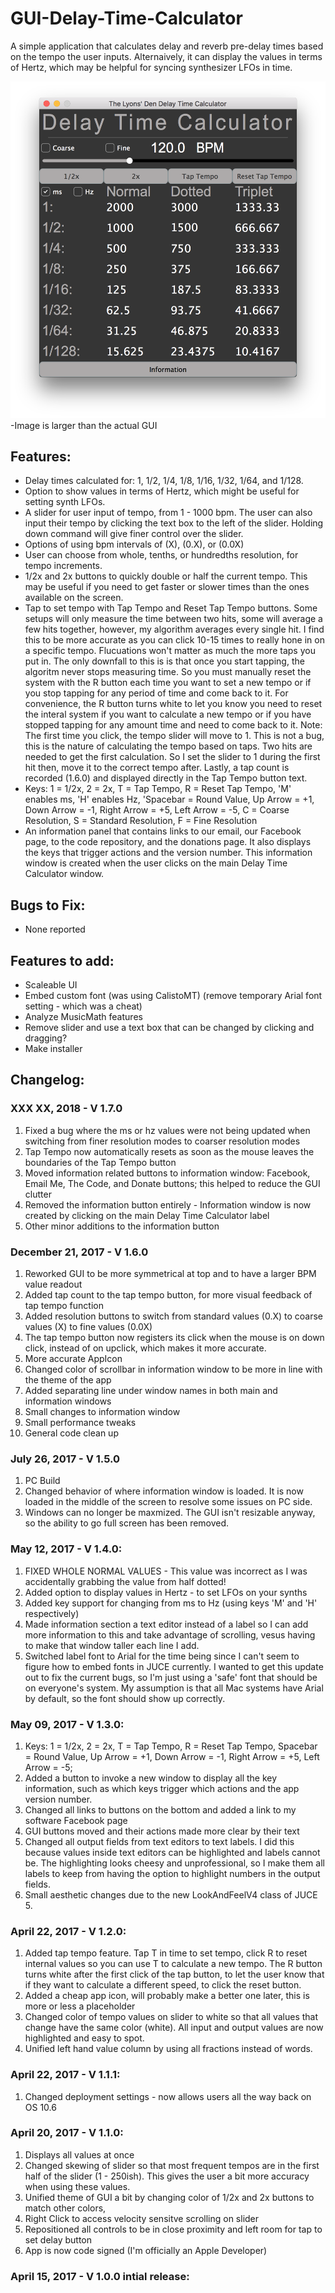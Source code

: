 # GUI-Delay-Time-Calculator
A simple application that calculates delay and reverb pre-delay times based on the tempo the user inputs.  Alternaively, it can display the values in terms of Hertz, which may be helpful for syncing synthesizer LFOs in time.

![alt tag](https://github.com/JosephTLyons/GUI-Delay-Time-Calculator/blob/master/Delay%20Time%20Calculator%20GUI.png)
-Image is larger than the actual GUI

## Features:

* Delay times calculated for: 1, 1/2, 1/4, 1/8, 1/16, 1/32, 1/64, and 1/128.
* Option to show values in terms of Hertz, which might be useful for setting synth LFOs.
* A slider for user input of tempo, from 1 - 1000 bpm.  The user can also input their tempo by clicking the text box to the left of the slider.  Holding down command will give finer control over the slider.
* Options of using bpm intervals of (X), (0.X), or (0.0X)
* User can choose from whole, tenths, or hundredths resolution, for tempo increments.
* 1/2x and 2x buttons to quickly double or half the current tempo.  This may be useful if you need to get faster or slower times than the ones available on the screen.
* Tap to set tempo with Tap Tempo and Reset Tap Tempo buttons.  Some setups will only measure the time between two hits, some will average a few hits together, however, my algorithm averages every single hit.  I find this to be more accurate as you can click 10-15 times to really hone in on a specific tempo.  Flucuations won't matter as much the more taps you put in.  The only downfall to this is is that once you start tapping, the algoritm never stops measuring time.  So you must manually reset the system with the R button each time you want to set a new tempo or if you stop tapping for any period of time and come back to it.  For convenience, the R button turns white to let you know you need to reset the interal system if you want to calculate a new tempo or if you have stopped tapping for any amount time and need to come back to it. Note: The first time you click, the tempo slider will move to 1.  This is not a bug, this is the nature of calculating the tempo based on taps.  Two hits are needed to get the first calculation.  So I set the slider to 1 during the first hit then, move it to the correct tempo after. Lastly, a tap count is recorded (1.6.0) and displayed directly in the Tap Tempo button text.
* Keys: 1 = 1/2x, 2 = 2x, T = Tap Tempo, R = Reset Tap Tempo, 'M' enables ms, 'H' enables Hz, 'Spacebar = Round Value, Up Arrow = +1, Down Arrow = -1, Right Arrow = +5, Left Arrow = -5, C = Coarse Resolution, S = Standard Resolution, F = Fine Resolution
* An information panel that contains links to our email, our Facebook page, to the code repository, and the donations page.  It also displays the keys that trigger actions and the version number.  This information window is created when the user clicks on the main Delay Time Calculator window.

## Bugs to Fix:

* None reported

## Features to add:

* Scaleable UI
* Embed custom font (was using CalistoMT) (remove temporary Arial font setting - which was a cheat) 
* Analyze MusicMath features
* Remove slider and use a text box that can be changed by clicking and dragging?
* Make installer

## Changelog:

### XXX  XX, 2018 - V 1.7.0
1. Fixed a bug where the ms or hz values were not being updated when switching from finer resolution modes to coarser resolution modes
2. Tap Tempo now automatically resets as soon as the mouse leaves the boundaries of the Tap Tempo button
3. Moved information related buttons to information window: Facebook, Email Me, The Code, and Donate buttons; this helped to reduce the GUI clutter
4. Removed the information button entirely - Information window is now created by clicking on the main Delay Time Calculator label
5. Other minor additions to the information button

### December 21, 2017 - V 1.6.0
1. Reworked GUI to be more symmetrical at top and to have a larger BPM value readout
2. Added tap count to the tap tempo button, for more visual feedback of tap tempo function
3. Added resolution buttons to switch from standard values (0.X) to coarse values (X) to fine values (0.0X)
4. The tap tempo button now registers its click when the mouse is on down click, instead of on upclick, which makes it more accurate.
5. More accurate AppIcon
6. Changed color of scrollbar in information window to be more in line with the theme of the app
7. Added separating line under window names in both main and information windows
8. Small changes to information window
9. Small performance tweaks
10. General code clean up

### July 26, 2017 - V 1.5.0
1. PC Build
2. Changed behavior of where information window is loaded.  It is now loaded in the middle of the screen to resolve some issues on PC side.
3. Windows can no longer be maxmized.  The GUI isn't resizable anyway, so the ability to go full screen has been removed.

### May 12, 2017 - V 1.4.0:
1. FIXED WHOLE NORMAL VALUES - This value was incorrect as I was accidentally grabbing the value from half dotted!
2. Added option to display values in Hertz - to set LFOs on your synths
3. Added key support for changing from ms to Hz (using keys 'M' and 'H' respectively)
4. Made information section a text editor instead of a label so I can add more information to this and take advantage of scrolling, vesus having to make that window taller each line I add.
5. Switched label font to Arial for the time being since I can't seem to figure how to embed fonts in JUCE currently.  I wanted to get this update out to fix the current bugs, so I'm just using a 'safe' font that should be on everyone's system.  My assumption is that all Mac systems have Arial by default, so the font should show up correctly.

### May 09, 2017 - V 1.3.0:
1. Keys: 1 = 1/2x, 2 = 2x, T = Tap Tempo, R = Reset Tap Tempo, Spacebar = Round Value, Up Arrow = +1, Down Arrow = -1, Right Arrow = +5, Left Arrow = -5;
2. Added a button to invoke a new window to display all the key information, such as which keys trigger which actions and the app version number.
3. Changed all links to buttons on the bottom and added a link to my software Facebook page
4. GUI buttons moved and their actions made more clear by their text
5. Changed all output fields from text editors to text labels.  I did this because values inside text editors can be highlighted and labels cannot be.  The highlighting looks cheesy and unprofessional, so I make them all labels to keep from having the option to highlight numbers in the output fields.
6. Small aesthetic changes due to the new LookAndFeelV4 class of JUCE 5.

### April 22, 2017 - V 1.2.0:
1. Added tap tempo feature.  Tap T in time to set tempo, click R to reset internal values so you can use T to calculate a new tempo.  The R button turns white after the first click of the tap button, to let the user know that if they want to calculate a different speed, to click the reset button.
3. Added a cheap app icon, will probably make a better one later, this is more or less a placeholder
3. Changed color of tempo values on slider to white so that all values that change have the same color (white).  All input and output values are now highlighted and easy to spot.
4. Unified left hand value column by using all fractions instead of words.

### April 22, 2017 - V 1.1.1:
1. Changed deployment settings - now allows users all the way back on OS 10.6

### April 20, 2017 - V 1.1.0:
1. Displays all values at once
2. Changed skewing of slider so that most frequent tempos are in the first half of the slider (1 - 250ish).  This gives the user a bit more accuracy when using these values.
3. Unified theme of GUI a bit by changing color of 1/2x and 2x buttons to match other colors,
4. Right Click to access velocity sensitve scrolling on slider
5. Repositioned all controls to be in close proximity and left room for tap to set delay button
6. App is now code signed (I'm officially an Apple Developer)

### April 15, 2017 - V 1.0.0 intial release:
